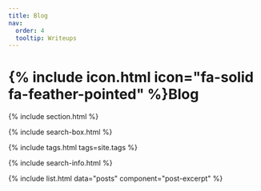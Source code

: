 ```yaml
---
title: Blog
nav:
  order: 4
  tooltip: Writeups
---
```


# {% include icon.html icon="fa-solid fa-feather-pointed" %}Blog


{% include section.html %}

{% include search-box.html %}

{% include tags.html tags=site.tags %}

{% include search-info.html %}

{% include list.html data="posts" component="post-excerpt" %}
